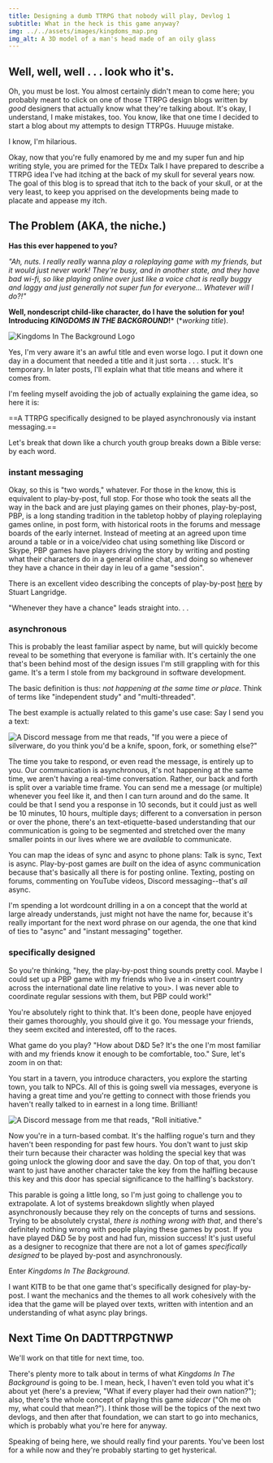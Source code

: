 ```yaml
---
title: Designing a dumb TTRPG that nobody will play, Devlog 1
subtitle: What in the heck is this game anyway?
img: ../../assets/images/kingdoms_map.png
img_alt: A 3D model of a man's head made of an oily glass
---
```


## Well, well, well . . . look who it's.

Oh, you must be lost. You almost certainly didn't mean to come here; you probably meant to click on one of those TTRPG design blogs written by *good* designers that actually know what they're talking about. It's okay, I understand, I make mistakes, too. You know, like that one time I decided to start a blog about my attempts to design TTRPGs. Huuuge mistake.

I know, I'm hilarious.

Okay, now that you're fully enamored by me and my super fun and hip writing style, you are primed for the TEDx Talk I have prepared to describe a TTRPG idea I've had itching at the back of my skull for several years now. The goal of this blog is to spread that itch to the back of your skull, or at the very least, to keep you apprised on the developments being made to placate and appease my itch.

## The Problem (AKA, the niche.)

**Has this ever happened to you?**

*"Ah, nuts. I really really* wanna *play a roleplaying game with my friends, but it would just never work! They're busy, and in another state, and they have bad wi-fi, so like playing online over just like a voice chat is really buggy and laggy and just generally not super fun for everyone... Whatever will I do?!"*

**Well, nondescript child-like character, do I have the solution for you! Introducing** ***KINGDOMS IN THE BACKGROUND*!**\* (\**working title*).

![Kingdoms In The Background Logo](../../assets/images/KITB_logo.png)

Yes, I'm very aware it's an awful title and even worse logo. I put it down one day in a document that needed a title and it just sorta . . . stuck. It's temporary. In later posts, I'll explain what that title means and where it comes from.

I'm feeling myself avoiding the job of actually explaining the game idea, so here it is:

==A TTRPG specifically designed to be played asynchronously via instant messaging.==

Let's break that down like a church youth group breaks down a Bible verse: by each word.

### instant messaging

Okay, so this is "two words," whatever.
For those in the know, this is equivalent to play-by-post, full stop. For those who took the seats all the way in the back and are just playing games on their phones, play-by-post, PBP, is a long standing tradition in the tabletop hobby of playing roleplaying games online, in post form, with historical roots in the forums and message boards of the early internet. Instead of meeting at an agreed upon time around a table or in a voice/video chat using something like Discord or Skype, PBP games have players driving the story by writing and posting what their characters do in a general online chat, and doing so whenever they have a chance in their day in leu of a game "session".

There is an excellent video describing the concepts of play-by-post [here](https://youtu.be/iKFxXymWx0A?si=97qeqMnHZEqjcHK4) by Stuart Langridge.

"Whenever they have a chance" leads straight into. . .

### asynchronous

This is probably the least familiar aspect by name, but will quickly become reveal to be something that everyone is familiar with. It's certainly the one that's been behind most of the design issues I'm still grappling with for this game. It's a term I stole from my background in software development.

The basic definition is thus: *not happening at the same time or place*. Think of terms like "independent study" and "multi-threaded".

The best example is actually related to this game's use case:
Say I send you a text:

![A Discord message from me that reads, "If you were a piece of silverware, do you think you'd be a knife, spoon, fork, or something else?"](../../assets/images/discord_message_1.png)

The time you take to respond, or even read the message, is entirely up to you. Our communication is asynchronous, it's not happening at the same time, we aren't having a real-time conversation. Rather, our back and forth is split over a variable time frame. You can send me a message (or multiple) whenever you feel like it, and then I can turn around and do the same. It could be that I send you a response in 10 seconds, but it could just as well be 10 minutes, 10 hours, multiple days; different to a conversation in person or over the phone, there's an text-etiquette-based understanding that our communication is going to be segmented and stretched over the many smaller points in our lives where we are *available* to communicate.

You can map the ideas of sync and async to phone plans: Talk is sync, Text is async. Play-by-post games are *built* on the idea of async communication because that's basically all there is for posting online. Texting, posting on forums, commenting on YouTube videos, Discord messaging--that's *all* async.

I'm spending a lot wordcount drilling in a on a concept that the world at large already understands, just might not have the name for, because it's really important for the next word phrase on our agenda, the one that kind of ties to "async" and "instant messaging" together.

### specifically designed

So you're thinking, "hey, the play-by-post thing sounds pretty cool. Maybe I could set up a PBP game with my friends who live a in \<insert country across the international date line relative to you\>. I was never able to coordinate regular sessions with them, but PBP could work!"

You're absolutely right to think that. It's been done, people have enjoyed their games thoroughly, you should give it go. You message your friends, they seem excited and interested, off to the races.

What game do you play?
"How about D&D 5e? It's the one I'm most familiar with and my friends know it enough to be comfortable, too."
Sure, let's zoom in on that:

You start in a tavern, you introduce characters, you explore the starting town, you talk to NPCs. All of this is going swell via messages, everyone is having a great time and you're getting to connect with those friends you haven't really talked to in earnest in a long time. Brilliant!

![A Discord message from me that reads, "Roll initiative."](../../assets/images/discord_message_2.png)

Now you're in a turn-based combat. It's the halfling rogue's turn and they haven't been responding for past few hours. You don't want to just skip their turn because their character was holding the special key that was going unlock the glowing door and save the day. On top of that, you don't want to just have another character take the key from the halfling because this key and this door has special significance to the halfling's backstory.

This parable is going a little long, so I'm just going to challenge you to extrapolate. A lot of systems breakdown slightly when played asynchronously because they rely on the concepts of turns and sessions. Trying to be absolutely crystal, *there is nothing wrong with that*, and there's definitely nothing wrong with people playing these games by post. If you have played D&D 5e by post and had fun, mission success! It's just useful as a designer to recognize that there are not a lot of games *specifically designed* to be played by-post and asynchronously.

Enter *Kingdoms In The Background*.

I want KITB to be that one game that's specifically designed for play-by-post. I want the mechanics and the themes to all work cohesively with the idea that the game will be played over texts, written with intention and an understanding of what async play brings.

## Next Time On DADTTRPGTNWP

We'll work on that title for next time, too.

There's plenty more to talk about in terms of what *Kingdoms In The Background* is going to be. I mean, heck, I haven't even told you what it's about yet (here's a preview, "What if every player had their own nation?"); also, there's the whole concept of playing this game *sidecar* ("Oh me oh my, what could that mean?"). I think those will be the topics of the next two devlogs, and then after that foundation, we can start to go into mechanics, which is probably what you're here for anyway.

Speaking of being here, we should really find your parents. You've been lost for a while now and they're probably starting to get hysterical.
